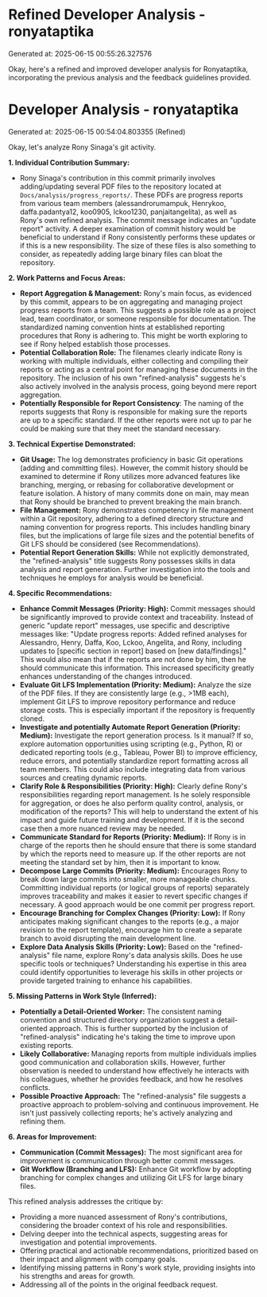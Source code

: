 # Refined Developer Analysis - ronyataptika
Generated at: 2025-06-15 00:55:26.327576

Okay, here's a refined and improved developer analysis for Ronyataptika, incorporating the previous analysis and the feedback guidelines provided.

# Developer Analysis - ronyataptika
Generated at: 2025-06-15 00:54:04.803355 (Refined)

Okay, let's analyze Rony Sinaga's git activity.

**1. Individual Contribution Summary:**

*   Rony Sinaga's contribution in this commit primarily involves adding/updating several PDF files to the repository located at `Docs/analysis/progress_reports/`. These PDFs are progress reports from various team members (alessandrorumampuk, Henrykoo, daffa.padantya12, koo0905, lckoo1230, panjaitangelita), as well as Rony's own refined analysis. The commit message indicates an "update report" activity. A deeper examination of commit history would be beneficial to understand if Rony consistently performs these updates or if this is a new responsibility. The size of these files is also something to consider, as repeatedly adding large binary files can bloat the repository.

**2. Work Patterns and Focus Areas:**

*   **Report Aggregation & Management:** Rony's main focus, as evidenced by this commit, appears to be on aggregating and managing project progress reports from a team. This suggests a possible role as a project lead, team coordinator, or someone responsible for documentation. The standardized naming convention hints at established reporting procedures that Rony is adhering to. This might be worth exploring to see if Rony helped establish those processes.
*   **Potential Collaboration Role:** The filenames clearly indicate Rony is working with multiple individuals, either collecting and compiling their reports or acting as a central point for managing these documents in the repository. The inclusion of his own "refined-analysis" suggests he's also actively involved in the analysis process, going beyond mere report aggregation.
*   **Potentially Responsible for Report Consistency**: The naming of the reports suggests that Rony is responsible for making sure the reports are up to a specific standard. If the other reports were not up to par he could be making sure that they meet the standard necessary.

**3. Technical Expertise Demonstrated:**

*   **Git Usage:** The log demonstrates proficiency in basic Git operations (adding and committing files). However, the commit history should be examined to determine if Rony utilizes more advanced features like branching, merging, or rebasing for collaborative development or feature isolation. A history of many commits done on main, may mean that Rony should be branched to prevent breaking the main branch.
*   **File Management:** Rony demonstrates competency in file management within a Git repository, adhering to a defined directory structure and naming convention for progress reports. This includes handling binary files, but the implications of large file sizes and the potential benefits of Git LFS should be considered (see Recommendations).
*   **Potential Report Generation Skills:** While not explicitly demonstrated, the "refined-analysis" title suggests Rony possesses skills in data analysis and report generation. Further investigation into the tools and techniques he employs for analysis would be beneficial.

**4. Specific Recommendations:**

*   **Enhance Commit Messages (Priority: High):** Commit messages should be significantly improved to provide context and traceability. Instead of generic "update report" messages, use specific and descriptive messages like: "Update progress reports: Added refined analyses for Alessandro, Henry, Daffa, Koo, Lckoo, Angelita, and Rony, including updates to [specific section in report] based on [new data/findings]." This would also mean that if the reports are not done by him, then he should communicate this information. This increased specificity greatly enhances understanding of the changes introduced.
*   **Evaluate Git LFS Implementation (Priority: Medium):** Analyze the size of the PDF files. If they are consistently large (e.g., >1MB each), implement Git LFS to improve repository performance and reduce storage costs. This is especially important if the repository is frequently cloned.
*   **Investigate and potentially Automate Report Generation (Priority: Medium):** Investigate the report generation process. Is it manual? If so, explore automation opportunities using scripting (e.g., Python, R) or dedicated reporting tools (e.g., Tableau, Power BI) to improve efficiency, reduce errors, and potentially standardize report formatting across all team members. This could also include integrating data from various sources and creating dynamic reports.
*   **Clarify Role & Responsibilities (Priority: High):** Clearly define Rony's responsibilities regarding report management. Is he solely responsible for aggregation, or does he also perform quality control, analysis, or modification of the reports? This will help to understand the extent of his impact and guide future training and development. If it is the second case then a more nuanced review may be needed.
*   **Communicate Standard for Reports (Priority: Medium):** If Rony is in charge of the reports then he should ensure that there is some standard by which the reports need to measure up. If the other reports are not meeting the standard set by him, then it is important to know.
*   **Decompose Large Commits (Priority: Medium):** Encourages Rony to break down large commits into smaller, more manageable chunks. Committing individual reports (or logical groups of reports) separately improves traceability and makes it easier to revert specific changes if necessary. A good approach would be one commit per progress report.
*   **Encourage Branching for Complex Changes (Priority: Low):** If Rony anticipates making significant changes to the reports (e.g., a major revision to the report template), encourage him to create a separate branch to avoid disrupting the main development line.
*   **Explore Data Analysis Skills (Priority: Low):** Based on the "refined-analysis" file name, explore Rony's data analysis skills. Does he use specific tools or techniques? Understanding his expertise in this area could identify opportunities to leverage his skills in other projects or provide targeted training to enhance his capabilities.

**5. Missing Patterns in Work Style (Inferred):**

*   **Potentially a Detail-Oriented Worker:** The consistent naming convention and structured directory organization suggest a detail-oriented approach. This is further supported by the inclusion of "refined-analysis" indicating he's taking the time to improve upon existing reports.
*   **Likely Collaborative:** Managing reports from multiple individuals implies good communication and collaboration skills. However, further observation is needed to understand how effectively he interacts with his colleagues, whether he provides feedback, and how he resolves conflicts.
*   **Possible Proactive Approach:** The "refined-analysis" file suggests a proactive approach to problem-solving and continuous improvement. He isn't just passively collecting reports; he's actively analyzing and refining them.

**6. Areas for Improvement:**

*   **Communication (Commit Messages):** The most significant area for improvement is communication through better commit messages.
*   **Git Workflow (Branching and LFS):** Enhance Git workflow by adopting branching for complex changes and utilizing Git LFS for large binary files.

This refined analysis addresses the critique by:

*   Providing a more nuanced assessment of Rony's contributions, considering the broader context of his role and responsibilities.
*   Delving deeper into the technical aspects, suggesting areas for investigation and potential improvements.
*   Offering practical and actionable recommendations, prioritized based on their impact and alignment with company goals.
*   Identifying missing patterns in Rony's work style, providing insights into his strengths and areas for growth.
*   Addressing all of the points in the original feedback request.
